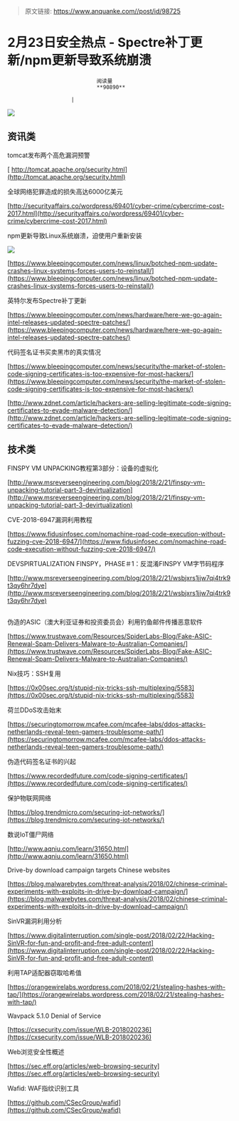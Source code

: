 > 原文链接: https://www.anquanke.com//post/id/98725 


# 2月23日安全热点 - Spectre补丁更新/npm更新导致系统崩溃


                                阅读量   
                                **90890**
                            
                        |
                        
                                                                                    



[![](https://p3.ssl.qhimg.com/t01962d627638962a61.png)](https://p3.ssl.qhimg.com/t01962d627638962a61.png)



## 资讯类

tomcat发布两个高危漏洞预警

[ http://tomcat.apache.org/security.html](http://tomcat.apache.org/security.html)



全球网络犯罪造成的损失高达6000亿美元

[http://securityaffairs.co/wordpress/69401/cyber-crime/cybercrime-cost-2017.html](http://securityaffairs.co/wordpress/69401/cyber-crime/cybercrime-cost-2017.html)



npm更新导致Linux系统崩溃，迫使用户重新安装

[![](https://p3.ssl.qhimg.com/t0147bb72dbfbae4889.jpg)](https://p3.ssl.qhimg.com/t0147bb72dbfbae4889.jpg)

[https://www.bleepingcomputer.com/news/linux/botched-npm-update-crashes-linux-systems-forces-users-to-reinstall/](https://www.bleepingcomputer.com/news/linux/botched-npm-update-crashes-linux-systems-forces-users-to-reinstall/)



英特尔发布Spectre补丁更新

[https://www.bleepingcomputer.com/news/hardware/here-we-go-again-intel-releases-updated-spectre-patches/](https://www.bleepingcomputer.com/news/hardware/here-we-go-again-intel-releases-updated-spectre-patches/)



代码签名证书买卖黑市的真实情况

[https://www.bleepingcomputer.com/news/security/the-market-of-stolen-code-signing-certificates-is-too-expensive-for-most-hackers/](https://www.bleepingcomputer.com/news/security/the-market-of-stolen-code-signing-certificates-is-too-expensive-for-most-hackers/)

[http://www.zdnet.com/article/hackers-are-selling-legitimate-code-signing-certificates-to-evade-malware-detection/](http://www.zdnet.com/article/hackers-are-selling-legitimate-code-signing-certificates-to-evade-malware-detection/)



## 技术类

FINSPY VM UNPACKING教程第3部分：设备的虚拟化

[http://www.msreverseengineering.com/blog/2018/2/21/finspy-vm-unpacking-tutorial-part-3-devirtualization](http://www.msreverseengineering.com/blog/2018/2/21/finspy-vm-unpacking-tutorial-part-3-devirtualization)



CVE-2018-6947漏洞利用教程

[https://www.fidusinfosec.com/nomachine-road-code-execution-without-fuzzing-cve-2018-6947/](https://www.fidusinfosec.com/nomachine-road-code-execution-without-fuzzing-cve-2018-6947/)



DEVSPIRTUALIZATION FINSPY，PHASE＃1：反混淆FINSPY VM字节码程序

[http://www.msreverseengineering.com/blog/2018/2/21/wsbjxrs1jjw7qi4trk9t3qy6hr7dye](http://www.msreverseengineering.com/blog/2018/2/21/wsbjxrs1jjw7qi4trk9t3qy6hr7dye)

## 

伪造的ASIC（澳大利亚证券和投资委员会）利用钓鱼邮件传播恶意软件

[https://www.trustwave.com/Resources/SpiderLabs-Blog/Fake-ASIC-Renewal-Spam-Delivers-Malware-to-Australian-Companies/](https://www.trustwave.com/Resources/SpiderLabs-Blog/Fake-ASIC-Renewal-Spam-Delivers-Malware-to-Australian-Companies/)



Nix技巧：SSH复用

[https://0x00sec.org/t/stupid-nix-tricks-ssh-multiplexing/5583](https://0x00sec.org/t/stupid-nix-tricks-ssh-multiplexing/5583)



荷兰DDoS攻击始末

[https://securingtomorrow.mcafee.com/mcafee-labs/ddos-attacks-netherlands-reveal-teen-gamers-troublesome-path/](https://securingtomorrow.mcafee.com/mcafee-labs/ddos-attacks-netherlands-reveal-teen-gamers-troublesome-path/)



伪造代码签名证书的兴起

[https://www.recordedfuture.com/code-signing-certificates/](https://www.recordedfuture.com/code-signing-certificates/)



保护物联网网络

[https://blog.trendmicro.com/securing-iot-networks/](https://blog.trendmicro.com/securing-iot-networks/)



数说IoT僵尸网络

[http://www.aqniu.com/learn/31650.html](http://www.aqniu.com/learn/31650.html)



Drive-by download campaign targets Chinese websites

[https://blog.malwarebytes.com/threat-analysis/2018/02/chinese-criminal-experiments-with-exploits-in-drive-by-download-campaign/](https://blog.malwarebytes.com/threat-analysis/2018/02/chinese-criminal-experiments-with-exploits-in-drive-by-download-campaign/)



SinVR漏洞利用分析

[https://www.digitalinterruption.com/single-post/2018/02/22/Hacking-SinVR-for-fun-and-profit-and-free-adult-content](https://www.digitalinterruption.com/single-post/2018/02/22/Hacking-SinVR-for-fun-and-profit-and-free-adult-content)



利用TAP适配器窃取哈希值

[https://orangewirelabs.wordpress.com/2018/02/21/stealing-hashes-with-tap/](https://orangewirelabs.wordpress.com/2018/02/21/stealing-hashes-with-tap/)



Wavpack 5.1.0 Denial of Service

[https://cxsecurity.com/issue/WLB-2018020236](https://cxsecurity.com/issue/WLB-2018020236)



Web浏览安全性概述

[https://sec.eff.org/articles/web-browsing-security](https://sec.eff.org/articles/web-browsing-security)



Wafid: WAF指纹识别工具

[https://github.com/CSecGroup/wafid](https://github.com/CSecGroup/wafid)
